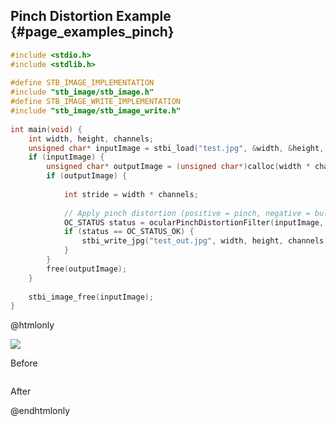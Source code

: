 ## Pinch Distortion Example {#page_examples_pinch}

```c
#include <stdio.h>  
#include <stdlib.h>  
  
#define STB_IMAGE_IMPLEMENTATION  
#include "stb_image/stb_image.h"  
#define STB_IMAGE_WRITE_IMPLEMENTATION  
#include "stb_image/stb_image_write.h"  
  
int main(void) {  
    int width, height, channels;  
    unsigned char* inputImage = stbi_load("test.jpg", &width, &height, &channels, 0);  
    if (inputImage) {  
        unsigned char* outputImage = (unsigned char*)calloc(width * channels * height * sizeof(unsigned char), 1);  
        if (outputImage) {  
  
            int stride = width * channels;  
  
            // Apply pinch distortion (positive = pinch, negative = bulge)
            OC_STATUS status = ocularPinchDistortionFilter(inputImage, outputImage, width, height, stride, 50.0f);
            if (status == OC_STATUS_OK) {
                stbi_write_jpg("test_out.jpg", width, height, channels, outputImage, 100);  
            }
        }  
        free(outputImage);  
    }  
  
    stbi_image_free(inputImage);  
}
```

@htmlonly
<div class="sample-images">
    <div class="img-with-text">
        <img src="images/pinch.jpg"/>
        <p>Before</p>
    </div>
    <div class="img-with-text">
        <img src="images/pinch_out.jpg" alt=""/>
        <p>After</p>
    </div>
</div>
@endhtmlonly
